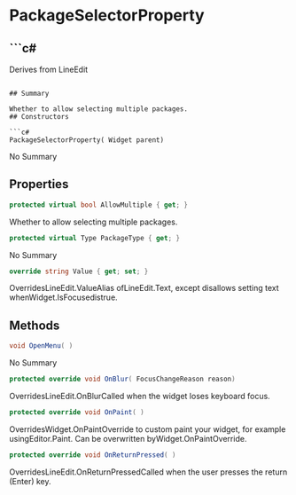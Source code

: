 # PackageSelectorProperty

## ```c#
Derives from LineEdit
```

## Summary

Whether to allow selecting multiple packages.
## Constructors

```c#
PackageSelectorProperty( Widget parent) 
```
No Summary
## Properties

```c#
protected virtual bool AllowMultiple { get; } 
```
Whether to allow selecting multiple packages.
```c#
protected virtual Type PackageType { get; } 
```
No Summary
```c#
override string Value { get; set; } 
```
OverridesLineEdit.ValueAlias ofLineEdit.Text, except disallows setting text whenWidget.IsFocusedistrue.
## Methods

```c#
void OpenMenu( ) 
```
No Summary
```c#
protected override void OnBlur( FocusChangeReason reason) 
```
OverridesLineEdit.OnBlurCalled when the widget loses keyboard focus.
```c#
protected override void OnPaint( ) 
```
OverridesWidget.OnPaintOverride to custom paint your widget, for example usingEditor.Paint. Can be overwritten byWidget.OnPaintOverride.
```c#
protected override void OnReturnPressed( ) 
```
OverridesLineEdit.OnReturnPressedCalled when the user presses the return (Enter) key.
